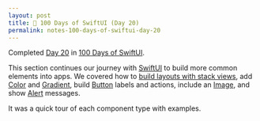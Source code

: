 ```yaml
---
layout: post
title: 📔 100 Days of SwiftUI (Day 20)
permalink: notes-100-days-of-swiftui-day-20
---
```


Completed [Day 20](https://www.hackingwithswift.com/100/swiftui/17) in [100 Days of SwiftUI](https://www.hackingwithswift.com/100/swiftui).

This section continues our journey with [SwiftUI](https://developer.apple.com/documentation/swiftui) to build more common elements into apps. We covered how to [build layouts with stack views](https://developer.apple.com/documentation/swiftui/building-layouts-with-stack-views), add [Color](https://developer.apple.com/documentation/swiftui/color) and [Gradient](https://developer.apple.com/documentation/swiftui/gradient), build [Button](https://developer.apple.com/documentation/swiftui/button) labels and actions, include an [Image](https://developer.apple.com/documentation/swiftui/image), and show [Alert](https://developer.apple.com/documentation/swiftui/view/alert(_:ispresented:presenting:actions:message:)-8584l) messages.

It was a quick tour of each component type with examples.
